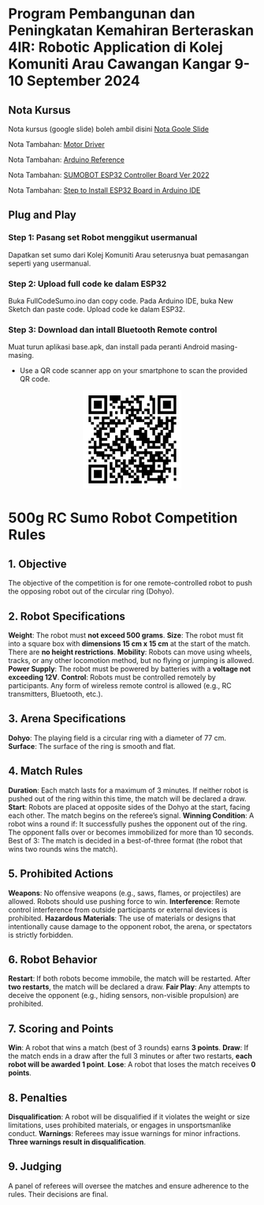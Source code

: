 # Program Pembangunan dan Peningkatan Kemahiran Berteraskan 4IR: Robotic Application di Kolej Komuniti Arau Cawangan Kangar 9-10 September 2024
## Nota Kursus
Nota kursus (google slide) boleh ambil disini [Nota Goole Slide](https://docs.google.com/presentation/d/1PJUw4vBVmcOnj3PTXjwTzOhOILjbxaiIWsUu6iikcxU/edit?usp=sharing)

Nota Tambahan: [Motor Driver](https://www.instructables.com/Tutorial-for-Dual-Channel-DC-Motor-Driver-Board-PW/)

Nota Tambahan: [Arduino Reference](https://www.arduino.cc/reference/en/)

Nota Tambahan: [SUMOBOT ESP32 Controller Board Ver 2022](https://github.com/Husainiaza/polysumo/tree/main)

Nota Tambahan: [Step to Install ESP32 Board in Arduino IDE](https://randomnerdtutorials.com/installing-esp32-arduino-ide-2-0/#more-103687)

## Plug and Play
### Step 1: Pasang set Robot menggikut usermanual
Dapatkan set sumo dari Kolej Komuniti Arau seterusnya buat pemasangan seperti yang usermanual.
### Step 2: Upload full code ke dalam ESP32
Buka FullCodeSumo.ino dan copy code.
Pada Arduino IDE, buka New Sketch dan paste code.
Upload code ke dalam ESP32.
### Step 3: Download dan intall Bluetooth Remote control
Muat turun aplikasi base.apk, dan install pada peranti Android masing-masing.
- Use a QR code scanner app on your smartphone to scan the provided QR code.
<p align="center">
  <img src="images/remoteBT_apk_qr-code.png" alt="QR Code" width="200"/>
</p>

# 500g RC Sumo Robot Competition Rules
## 1. Objective
The objective of the competition is for one remote-controlled robot to push the opposing robot out of the circular ring (Dohyo).

## 2. Robot Specifications
**Weight**: The robot must **not exceed 500 grams**.
**Size**: The robot must fit into a square box with **dimensions 15 cm x 15 cm** at the start of the match. There are **no height restrictions**.
**Mobility**: Robots can move using wheels, tracks, or any other locomotion method, but no flying or jumping is allowed.
**Power Supply**: The robot must be powered by batteries with a **voltage not exceeding 12V**.
**Control**: Robots must be controlled remotely by participants. Any form of wireless remote control is allowed (e.g., RC transmitters, Bluetooth, etc.).

## 3. Arena Specifications
**Dohyo**: The playing field is a circular ring with a diameter of 77 cm. 
**Surface**: The surface of the ring is smooth and flat.

## 4. Match Rules
**Duration**: Each match lasts for a maximum of 3 minutes. If neither robot is pushed out of the ring within this time, the match will be declared a draw.
**Start**: Robots are placed at opposite sides of the Dohyo at the start, facing each other. The match begins on the referee’s signal.
**Winning Condition**: A robot wins a round if:
It successfully pushes the opponent out of the ring.
The opponent falls over or becomes immobilized for more than 10 seconds.
Best of 3: The match is decided in a best-of-three format (the robot that wins two rounds wins the match).

## 5. Prohibited Actions
**Weapons**: No offensive weapons (e.g., saws, flames, or projectiles) are allowed. Robots should use pushing force to win.
**Interference**: Remote control interference from outside participants or external devices is prohibited.
**Hazardous Materials**: The use of materials or designs that intentionally cause damage to the opponent robot, the arena, or spectators is strictly forbidden.

## 6. Robot Behavior
**Restart**: If both robots become immobile, the match will be restarted. After **two restarts**, the match will be declared a draw.
**Fair Play**: Any attempts to deceive the opponent (e.g., hiding sensors, non-visible propulsion) are prohibited.

## 7. Scoring and Points
**Win**: A robot that wins a match (best of 3 rounds) earns **3 points**.
**Draw**: If the match ends in a draw after the full 3 minutes or after two restarts, **each robot will be awarded 1 point**.
**Lose**: A robot that loses the match receives **0 points**.

## 8. Penalties
**Disqualification**: A robot will be disqualified if it violates the weight or size limitations, uses prohibited materials, or engages in unsportsmanlike conduct.
**Warnings**: Referees may issue warnings for minor infractions. **Three warnings result in disqualification**.

## 9. Judging
A panel of referees will oversee the matches and ensure adherence to the rules. Their decisions are final.
